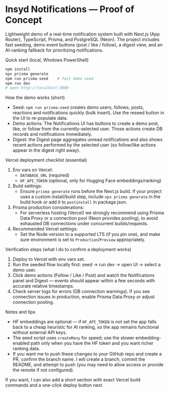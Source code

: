 # Insyd Notifications — Proof of Concept

Lightweight demo of a real-time notification system built with Next.js (App Router), TypeScript, Prisma, and PostgreSQL (Neon). The project includes fast seeding, demo event buttons (post / like / follow), a digest view, and an AI-ranking fallback for prioritizing notifications.

Quick start (local, Windows PowerShell)
```powershell
npm install
npx prisma generate
npm run prisma:seed    # fast demo seed
npm run dev
# open http://localhost:3000
```

How the demo works (short)
- Seed: `npm run prisma:seed` creates demo users, follows, posts, reactions and notifications quickly (bulk insert). Use the reseed button in the UI to re-populate data.
- Demo actions: The Notifications UI has buttons to create a demo post, like, or follow from the currently-selected user. Those actions create DB records and notifications immediately.
- Digest: the Digest page aggregates unread notifications and also shows recent actions performed by the selected user (so follow/like actions appear in the digest right away).

Vercel deployment checklist (essential)
1. Env vars on Vercel:
	- `DATABASE_URL` (required)
	- `HF_API_TOKEN` (optional, only for Hugging Face embeddings/ranking)
2. Build settings:
	- Ensure `prisma generate` runs before the Next.js build. If your project uses a custom install/build step, include `npx prisma generate` in the build hook or add it to `postinstall` in package.json.
3. Prisma production considerations:
	- For serverless hosting (Vercel) we strongly recommend using Prisma Data Proxy or a connection pool (Neon provides pooling), to avoid exhausted DB connections under concurrent builds/requests.
4. Recommended Vercel settings:
	- Set the Node version to a supported LTS (if you pin one), and make sure environment is set to `Production`/`Preview` appropriately.

Verification steps (what I do to confirm a deployment works)
1. Deploy to Vercel with env vars set.
2. Run the seeded flow locally first: seed -> run dev -> open UI -> select a demo user.
3. Click demo actions (Follow / Like / Post) and watch the Notifications panel and Digest — events should appear within a few seconds with accurate relative timestamps.
4. Check server logs for errors (DB connection warnings). If you see connection issues in production, enable Prisma Data Proxy or adjust connection pooling.

Notes and tips
- HF embeddings are optional — if `HF_API_TOKEN` is not set the app falls back to a cheap heuristic for AI ranking, so the app remains functional without external API keys.
- The seed script uses `createMany` for speed; use the slower embedding-enabled path only when you have the HF token and you want richer ranking data.
- If you want me to push these changes to your GitHub repo and create a PR, confirm the branch name. I will create a branch, commit the README, and attempt to push (you may need to allow access or provide the remote if not configured).

If you want, I can also add a short section with exact Vercel build commands and a one-click deploy button next.
